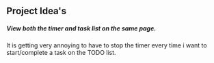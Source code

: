## Project Idea's 

##### View both the timer and task list on the same page. 

It is getting very annoying to have to stop the timer every time i want to start/complete a task on the TODO list.

